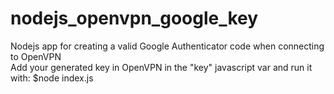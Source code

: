 # nodejs_openvpn_google_key
Nodejs app for creating a valid Google Authenticator code when connecting to OpenVPN<br>
Add your generated key in OpenVPN in the "key" javascript var and run it with: $node index.js
